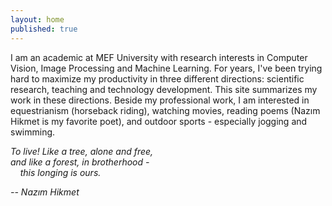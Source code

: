 ```yaml
---
layout: home
published: true
---
```

I am an academic at MEF University with research interests in Computer Vision, Image Processing and Machine Learning. For years, I've been trying hard to maximize my productivity in three different directions: scientific research, teaching and technology development. This site summarizes my work in these directions. Beside my professional work, I am interested in equestrianism (horseback riding), watching movies, reading poems (Nazım Hikmet is my favorite poet), and outdoor sports - especially jogging and swimming.       


*To live! Like a tree, alone and free,  
and like a forest, in brotherhood -  
    this longing is ours.*

*-- Nazım Hikmet*


<!-- Homepage contents go here -->

